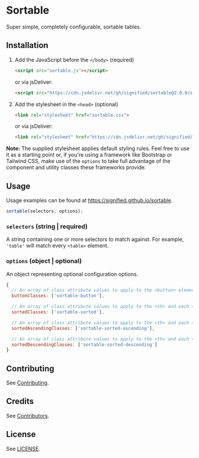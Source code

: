 # Sortable

Super simple, completely configurable, sortable tables.

## Installation

1. Add the JavaScript before the `</body>` (required)

    ```html
    <script src="sortable.js"></script>
    ```

    or via jsDeliver:

    ```html
    <script src="https://cdn.jsdelivr.net/gh/signified/sortable@2.0.0/sortable.min.js"></script>
    ```

1. Add the stylesheet in the `<head>` (optional)

    ```html
    <link rel="stylesheet" href="sortable.css">
    ```

    or via jsDeliver:

    ```html
    <link rel="stylesheet" href="https://cdn.jsdelivr.net/gh/signified/sortable@2.0.0/sortable.min.css">
    ```

**Note:** The supplied stylesheet applies default styling rules. Feel free to use it as a starting point or, if you're using a framework like Bootstrap or Tailwind CSS, make use of the `options` to take full advantage of the component and utility classes these frameworks provide.

## Usage

Usage examples can be found at https://signified.github.io/sortable.

```javascript
sortable(selectors, options);
```

### `selectors` (string | required)

A string containing one or more selectors to match against. For example, `'table'` will match every `<table>` element.

### `options` (object | optional)

An object representing optional configuration options.

```javascript
{
  // An array of class attribute values to apply to the <button> element that Sortable adds to each <th> element.
  buttonClasses: ['sortable-button'],

  // An array of class attribute values to apply to the <th> and each <td> of the currently sorted column.
  sortedClasses: ['sortable-sorted'],

  // An array of class attribute values to apply to the <th> and each <td> of the currently sorted column that has been sorted in ascending order.
  sortedAscendingClasses: ['sortable-sorted-ascending'],

  // An array of class attribute values to apply to the <th> and each <td> of the currently sorted column that has been sorted in descending order.
  sortedDescendingClasses: ['sortable-sorted-descending']
}
```

## Contributing

See [Contributing](https://github.com/signified/.github/blob/main/CONTRIBUTING.md).

## Credits

See [Contributors](https://github.com/signified/sortable/graphs/contributors).

## License

See [LICENSE](LICENSE).
